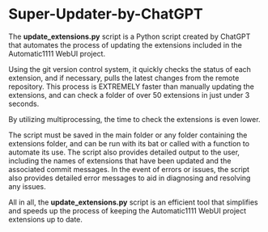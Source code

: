 
# Super-Updater-by-ChatGPT
The **update_extensions.py** script is a Python script created by ChatGPT that automates the process of updating the extensions included in the Automatic1111 WebUI project. 

Using the git version control system, it quickly checks the status of each extension, and if necessary, pulls the latest changes from the remote repository. This process is EXTREMELY faster than manually updating the extensions, and can check a folder of over 50 extensions in just under 3 seconds.

By utilizing multiprocessing, the time to check the extensions is even lower. 

The script must be saved in the main folder or any folder containing the extensions folder, and can be run with its bat or called with a function to automate its use. The script also provides detailed output to the user, including the names of extensions that have been updated and the associated commit messages. In the event of errors or issues, the script also provides detailed error messages to aid in diagnosing and resolving any issues. 

All in all, the **update_extensions.py** script is an efficient tool that simplifies and speeds up the process of keeping the Automatic1111 WebUI project extensions up to date.
